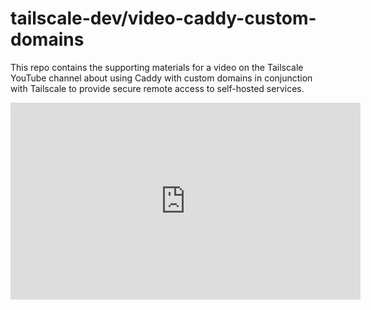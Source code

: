 # tailscale-dev/video-caddy-custom-domains

This repo contains the supporting materials for a video on the Tailscale YouTube channel about using Caddy with custom domains in conjunction with Tailscale to provide secure remote access to self-hosted services.

<iframe width="560" height="315" src="https://www.youtube.com/embed/Vt4PDUXB_fg?si=COdk0Z0Am1SlJV7v" title="YouTube video player" frameborder="0" allow="accelerometer; autoplay; clipboard-write; encrypted-media; gyroscope; picture-in-picture; web-share" allowfullscreen></iframe>

